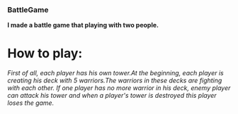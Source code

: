 ### BattleGame
**I made a battle game that playing with two people.**
# How to play:
*First of all, each player has his own tower.At the beginning, each player is creating his deck with 5 warriors.The warriors in these decks are fighting with each other.
If one player has no more warrior in his deck, enemy player can attack his tower and when a player's tower is destroyed this player loses the game.*
